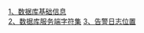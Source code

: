 [1、数据库基础信息](https://github.com/bosimao1988512/oracle_work/blob/master/doc/%E6%95%B0%E6%8D%AE%E5%BA%93%E6%9C%8D%E5%8A%A1%E5%9F%BA%E7%A1%80%E4%BF%A1%E6%81%AF)  
[2、数据库服务端字符集](https://github.com/bosimao1988512/oracle_work/blob/master/doc/%E6%9C%8D%E5%8A%A1%E7%AB%AF%E5%AD%97%E7%AC%A6%E9%9B%86)
[3、告警日志位置](https://github.com/bosimao1988512/oracle_work/blob/master/doc/%E5%91%8A%E8%AD%A6%E6%97%A5%E5%BF%97%E6%96%87%E4%BB%B6)
